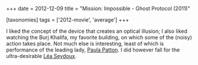 +++
date = 2012-12-09
title = "Mission: Impossible - Ghost Protocol (2011)"

[taxonomies]
tags = ['2012-movie', 'average']
+++

I liked the concept of the device that creates an optical illusion; I
also liked watching the Burj Khalifa, my favorite building, on which
some of the (noisy) action takes place. Not much else is interesting,
least of which is performance of the leading lady, [Paula Patton]. I did
however fall for the ultra-desirable [Léa Seydoux].

  [Paula Patton]: http://en.wikipedia.org/wiki/Paula_Patton
  [Léa Seydoux]: http://en.wikipedia.org/wiki/Léa_Seydoux
